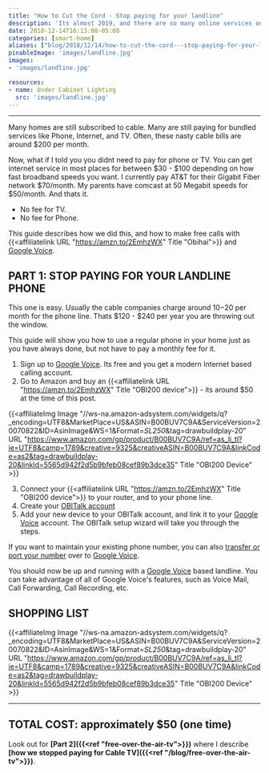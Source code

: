 ```yaml
---
title: "How to Cut the Cord - Stop paying for your landline"
description: 'Its almost 2019, and there are so many online services out there you may wonder what the point is still paying for cable.  Here is a step by step guide to stop paying for the phone line from the cable companies. My family has not paid for a landline since 2011.'
date: 2018-12-14T16:13:08-05:00
categories: [smart-home]
aliases: ["blog/2018/12/14/how-to-cut-the-cord---stop-paying-for-your-landline/"]
pinableImage: 'images/landline.jpg'
images:
- 'images/landline.jpg'

resources:
- name: Under Cabinet Lighting
  src: 'images/landline.jpg'
---
```

---


Many homes are still subscribed to cable.  Many are still paying for bundled services like Phone, Internet, and TV.  Often, these nasty cable bills are around $200 per month.

Now, what if I told you you didnt need to pay for phone or TV.  You can get internet service in most places for between $30 - $100 depending on how fast broadband speeds you want.  I currently pay AT&T for their Gigabit Fiber network $70/month.  My parents have comcast at 50 Megabit speeds for $50/month.  And thats it.  

* No fee for TV.  
* No fee for Phone.

This guide describes how we did this, and how to make free calls with {{<affiliatelink URL "https://amzn.to/2EmhzWX" Title "Obihai">}} and [Google Voice](https://voice.google.com).


PART 1: STOP PAYING FOR YOUR LANDLINE PHONE
-------------------------------------------

This one is easy.  Usually the cable companies charge around $10-$20 per month for the phone line.  Thats $120 - $240 per year you are throwing out the window.

This guide will show you how to use a regular phone in your home just as you have always done, but not have to pay a monthly fee for it.

1.  Sign up to [Google Voice](https://voice.google.com).  Its free and you get a modern Internet based calling account.
2.  Go to Amazon and buy an {{<affiliatelink URL "https://amzn.to/2EmhzWX" Title "OBI200 device">}} - its around $50 at the time of this post.

{{<affiliateImg Image "//ws-na.amazon-adsystem.com/widgets/q?_encoding=UTF8&MarketPlace=US&ASIN=B00BUV7C9A&ServiceVersion=20070822&ID=AsinImage&WS=1&Format=_SL250_&tag=drawbuildplay-20" URL "https://www.amazon.com/gp/product/B00BUV7C9A/ref=as_li_tl?ie=UTF8&camp=1789&creative=9325&creativeASIN=B00BUV7C9A&linkCode=as2&tag=drawbuildplay-20&linkId=5565d942f2d5b9bfeb08cef89b3dce35" Title "OBI200 Device" >}}


3.  Connect your {{<affiliatelink URL "https://amzn.to/2EmhzWX" Title "OBI200 device">}} to your router, and to your phone line.
4.  Create your [OBITalk account](https://www.obitalk.com)
5.  Add your new device to your OBITalk account, and link it to your [Google Voice](https://voice.google.com) account.  The OBITalk setup wizard will take you through the steps.

If you want to maintain your existing phone number, you can also [transfer or port your number](https://support.google.com/voice/answer/1065667?hl=en) over to [Google Voice](https://voice.google.com).

You should now be up and running with a [Google Voice](https://voice.google.com) based landline.  You can take advantage of all of Google Voice's features, such as Voice Mail, Call Forwarding, Call Recording, etc.



SHOPPING LIST
-------------

{{<affiliateImg Image "//ws-na.amazon-adsystem.com/widgets/q?_encoding=UTF8&MarketPlace=US&ASIN=B00BUV7C9A&ServiceVersion=20070822&ID=AsinImage&WS=1&Format=_SL250_&tag=drawbuildplay-20" URL "https://www.amazon.com/gp/product/B00BUV7C9A/ref=as_li_tl?ie=UTF8&camp=1789&creative=9325&creativeASIN=B00BUV7C9A&linkCode=as2&tag=drawbuildplay-20&linkId=5565d942f2d5b9bfeb08cef89b3dce35" Title "OBI200 Device" >}}


---------------------------
TOTAL COST: approximately $50 (one time)
---------------------------

Look out for **[Part 2]({{<ref "free-over-the-air-tv">}})** where I describe **[how we stopped paying for Cable TV]({{<ref "/blog/free-over-the-air-tv">}})**.


